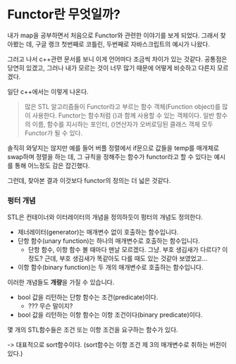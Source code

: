 # Functor란 무엇일까?

내가 map을 공부하면서 처음으로 Functor와 관련한 이야기를 보게 되었다. 그래서 찾아봤는 데, 구글 랭크 첫번째로 코틀린, 두번째로 자바스크립트의 예시가 나왔다.

그러고 나서 c++관련 문서를 보니 이게 언어마다 조금씩 차이가 있는 것같다. 공통점은 당연히 있겠고, 그러나 내가 모르는 것이 너무 많기 때문에 어떻게 비슷하고 다른지 모르겠다.

일단 c++에서는 이렇게 나온다.

> 많은 STL 알고리즘들이 Functor라고 부르는 함수 객체(Function object)를 많이 사용한다. Functor는 함수처럼 ()과 함께 사용할 수 있는 객체이다. 일반 함수의 이름, 함수를 지시하는 포인터, ()연산자가 오버로딩된 클래스 객체 모두 Functor가 될 수 있다.

솔직히 와닿지는 않지만 예를 들어 버플 정렬에서 if문으로 값들을 temp를 매개체로 swap하며 정렬을 하는 데, 그 규칙을 정해주는 함수가 functor라고 할 수 있다는 예시를 통해 어느정도 감은 잡긴했다.

그런데, 찾아본 결과 이것보다 functor의 정의는 더 넓은 것같다.

### 펑터 개념
STL은 컨테이너와 이터레이터의 개념을 정의하듯이 펑터의 개념도 정의한다.

- 제너레이터(generator)는 매개변수 없이 호출하는 함수입니다.
- 단항 함수(unary function)는 하나의 매개변수로 호출하는 함수입니다.
    - 단항 함수, 이항 함수 볼 때마다 맨날 모르겠다. 그냥. 부호 생김새가 다르다? 이정도? 근데, 부호 생김새가 똑같아도 다를 때도 있는 것같아 보였었고...
- 이항 함수(binary function)는 두 개의 매개변수로 호출하는 함수입니다.

이러한 개념들도 **개량**을 가질 수 있습니다.
- bool 값을 리턴하는 단항 함수는 조건(predicate)이다.
    - ??? 무슨 말이지?
- bool 값을 리턴하는 이항 함수는 이항 조건이다(binary predicate)이다.

몇 개의 STL함수들은 조건 또는 이항 조건을 요구하는 함수가 있다.

-> 대표적으로 sort함수이다. (sort함수는 이항 조건 제 3의 매개변수로 취하는 버전이 있다.)

